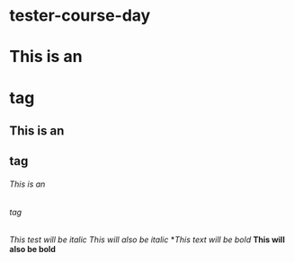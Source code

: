 # tester-course-day
# This is an <h1> tag 
## This is an <h2> tag
###### This is an <h6> tag 
*This test will be italic*
_This will also be italic_
**This text will be bold*
__This will also be bold__
